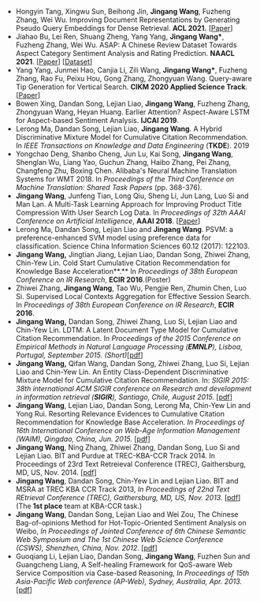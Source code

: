 - Hongyin Tang, Xingwu Sun, Beihong Jin, **Jingang Wang**, Fuzheng Zhang, Wei Wu. Improving Document Representations by Generating Pseudo Query Embeddings for Dense Retrieval. **ACL 2021.** [[Paper](https://aclanthology.org/2021.acl-long.392/)]
- Jiahao Bu, Lei Ren, Shuang Zheng, Yang Yang, **Jingang Wang\***, Fuzheng Zhang, Wei Wu. ASAP: A Chinese Review Dataset Towards Aspect Category Sentiment Analysis and Rating Prediction. **NAACL 2021**. [[Paper](https://arxiv.org/abs/2103.06605)] [[Dataset](https://github.com/Meituan-Dianping/asap)]
- Yang Yang, Junmei Hao, Canjia Li, Zili Wang, **Jingang Wang\***, Fuzheng Zhang, Rao Fu, Peixu Hou, Gong Zhang, Zhongyuan Wang. Query-aware Tip Generation for Vertical Search. **CIKM 2020 Applied Science Track**. [[Paper](https://arxiv.org/abs/2010.09254)]
- Bowen Xing, Dandan Song, Lejian Liao, **Jingang Wang**, Fuzheng Zhang, Zhongyuan Wang, Heyan Huang. Earlier Attention? Aspect-Aware LSTM for Aspect-based Sentiment Analysis. **IJCAI 2019**.
- Lerong Ma, Dandan Song, Lejian Liao, **Jingang Wang**. A Hybrid Discriminative Mixture Model for Cumulative Citation Recommendation. In *IEEE Transactions on Knowledge and Data Engineering* (**TKDE**). 2019
- Yongchao Deng, Shanbo Cheng, Jun Lu, Kai Song, **Jingang Wang**, Shenglan Wu, Liang Yao, Guchun Zhang, Haibo Zhang, Pei Zhang, Changfeng Zhu, Boxing Chen. Alibaba's Neural Machine Translation Systems for WMT 2018. In *Proceedings of the Third Conference on Machine Translation: Shared Task Papers* (pp. 368-376).
- **Jingang Wang**, Junfeng Tian, Long Qiu, Sheng Li, Jun Lang, Luo Si and Man Lan. A Multi-Task Learning Approach for Improving Product Title Compression With User Search Log Data. In *Proceedings of 32th AAAI Conference on Artificial Intelligence*, **AAAI 2018**. [[Paper](https://arxiv.org/abs/2010.09254)]
- Lerong Ma, Dandan Song, Lejian Liao and **Jingang Wang**. PSVM: a preference-enhanced SVM model using preference data for classification. Science China Information Sciences 60.12 (2017): 122103.
- **Jingang Wang,** Jingtian Jiang, Lejian Liao, Dandan Song, Zhiwei Zhang, Chin-Yew Lin. Cold Start Cumulative Citation Recommendation for Knowledge Base Acceleration**.** In *Proceedings of 38th European Conference on IR Research*, **ECIR 2016**.(Poster)
- Zhiwei Zhang, **Jingang Wang**, Tao Wu, Pengjie Ren, Zhumin Chen, Luo Si. Supervised Local Contexts Aggregation for Effective Session Search. In *Proceedings of 38th European Conference on IR Research*, **ECIR 2016**.
- **Jingang Wang,** Dandan Song, Zhiwei Zhang, Luo Si, Lejian Liao and Chin-Yew Lin. LDTM: A Latent Document Type Model for Cumulative Citation Recommendation. In *Proceedings of the 2015 Conference on Empirical Methods in Natural Language Processing (***EMNLP***), Lisboa, Portugal, September 2015. (Short)*[[pdf](http://www.aclweb.org/anthology/D15-1066)]
- **Jingang Wang,** Qifan Wang, Dandan Song, Zhiwei Zhang, Luo Si, Lejian Liao and Chin-Yew Lin. An Entity Class-Dependent Discriminative Mixture Model for Cumulative Citation Recommendation. In: *SIGIR 2015: 38th international ACM SIGIR conference on Research and development in information retrieval (***SIGIR***), Santiago, Chile, August 2015.* [[pdf](http://dl.acm.org/citation.cfm?id=2767698&CFID=533722402&CFTOKEN=41421125)]
- **Jingang Wang**, Lejian Liao, Dandan Song, Lerong Ma, Chin-Yew Lin and Yong Rui. Resorting Relevance Evidences to Cumulative Citation Recommendation for Knowledge Base Acceleration. *In Proceedings of 16th International Conference on Web-Age Information Management (WAIM), Qingdao, China, Jun. 2015.* [[pdf](http://link.springer.com/chapter/10.1007/978-3-319-21042-1_14)]
- **Jingang Wang**, Ning Zhang, Zhiwei Zhang, Dandan Song, Luo Si and Lejian Liao. BIT and Purdue at TREC-KBA-CCR Track 2014. In Proceedings of 23rd Text Retreieval Conference (TREC), Gaithersburg, MD, US, Nov. 2014. [[pdf](http://trec.nist.gov/pubs/trec23/papers/pro-BIT-Purdue_kba.pdf)]
- **Jingang Wang**, Dandan Song, Chin-Yew Lin and Lejian Liao. BIT and MSRA at TREC KBA CCR Track 2013, *In Proceedings of 22nd Text REtrieval Conference (TREC), Gaithersburg, MD, US, Nov. 2013.* [[pdf](http://trec.nist.gov/pubs/trec22/papers/BIT-MSRA-kba.pdf)] (The **1st place** team at KBA-CCR task.)
- **Jingang Wang**, Dandan Song, Lejian Liao and Wei Zou, The Chinese Bag-of-opinions Method for Hot-Topic-Oriented Sentiment Analysis on Weibo, *In Proceedings of Jointed Conference of 6th Chinese Semantic Web Symposium and The 1st Chinese Web Science Conference (CSWS), Shenzhen, China, Nov. 2012.* [[pdf](http://link.springer.com/chapter/10.1007/978-1-4614-6880-6_31#page-1)]
- Guoqiang Li, Lejian Liao, Dandan Song, **Jingang Wang**, Fuzhen Sun and Guangcheng Liang, A Self-healing Framework for QoS-aware Web Service Composition via Case-based Reasoning, *In Proceedings of 15th Asia-Pacific Web conference (AP-Web), Sydney, Australia, Apr. 2013.* [[pdf](http://link.springer.com/chapter/10.1007%2F978-3-642-37401-2_64)]